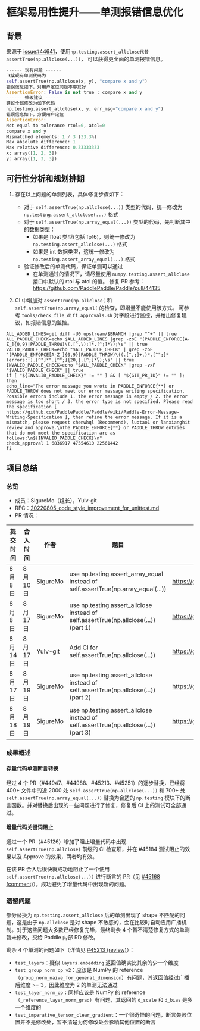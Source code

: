# 框架易用性提升——单测报错信息优化

## 背景

来源于 [issue#44641](https://github.com/PaddlePaddle/Paddle/issues/44641)，使用`np.testing.assert_allclose代替assertTrue(np.allclose(...))`，
可以获得更全面的单测报错信息。

```python
------ 现有问题 ------
飞桨现有单测代码为
self.assertTrue(np.allclose(x, y), "compare x and y")
错误信息如下，对用户定位问题不够友好
AssertionError: False is not true : compare x and y
------ 修改建议 ------
建议全部修改为如下代码
np.testing.assert_allclose(x, y, err_msg="compare x and y")
错误信息如下，方便用户定位
AssertionError:
Not equal to tolerance rtol=0, atol=0
compare x and y
Mismatched elements: 1 / 3 (33.3%)
Max absolute difference: 1
Max relative difference: 0.33333333
x: array([1, 2, 3])
y: array([1, 3, 3])
```

## 可行性分析和规划排期

1. 存在以上问题的单测列表，具体修复步骤如下：

   - 对于 `self.assertTrue(np.allclose(...))` 类型的代码，统一修改为 `np.testing.assert_allclose(...)` 格式
   - 对于 `self.assertTrue(np.array_equal(...))` 类型的代码，先判断其中的数据类型：
     - 如果是 float 类型(包括 fp16)，则统一修改为 `np.testing.assert_allclose(...)` 格式
     - 如果是 int 数据类型，这统一修改为 `np.testing.assert_array_equal(...)` 格式
   - 验证修改后的单测代码，保证单测可以通过
     - 在单测通过的情况下，请尽量使用 `numpy.testing.assert_allclose` 接口中默认的 rtol 与 atol 的值。
       修复 PR 参考：https://github.com/PaddlePaddle/Paddle/pull/44135

2. CI 中增加对 `assertTrue(np.allclose(` 和 `self.assertTrue(np.array_equal(` 的检查，即增量不能使用该方式。
   可参考 `tools/check_file_diff_approvals.sh` 对字段进行监控，并给出修复建议，如报错信息的监控。

```shell
ALL_ADDED_LINES=git diff -U0 upstream/$BRANCH |grep "^+" || true
ALL_PADDLE_CHECK=echo $ALL_ADDED_LINES |grep -zoE "(PADDLE_ENFORCE[A-Z_]{0,9}|PADDLE_THROW)\(.[^,\);]*.[^;]*\);\s" || true
VALID_PADDLE_CHECK=echo "$ALL_PADDLE_CHECK" | grep -zoE '(PADDLE_ENFORCE[A-Z_]{0,9}|PADDLE_THROW)\((.[^,;]+,)*.[^";]*(errors::).[^"]*".[^";]{20,}.[^;]*\);\s' || true
INVALID_PADDLE_CHECK=echo "$ALL_PADDLE_CHECK" |grep -vxF "$VALID_PADDLE_CHECK" || true
if [ "${INVALID_PADDLE_CHECK}" != "" ] && [ "${GIT_PR_ID}" != "" ]; then
echo_line="The error message you wrote in PADDLE_ENFORCE{**} or PADDLE_THROW does not meet our error message writing specification. Possible errors include 1. the error message is empty / 2. the error message is too short / 3. the error type is not specified. Please read the specification [ https://github.com/PaddlePaddle/Paddle/wiki/Paddle-Error-Message-Writing-Specification ], then refine the error message. If it is a mismatch, please request chenwhql (Recommend), luotao1 or lanxianghit review and approve.\nThe PADDLE_ENFORCE{**} or PADDLE_THROW entries that do not meet the specification are as follows:\n${INVALID_PADDLE_CHECK}\n"
check_approval 1 6836917 47554610 22561442
fi
```

## 项目总结

### 总览

- 成员：SigureMo（组长），Yulv-git
- RFC：[20220805_code_style_improvement_for_unittest.md](https://github.com/PaddlePaddle/community/blob/master/rfcs/CodeStyle/20220805_code_style_improvement_for_unittest.md)
- PR 情况：

| 提交时间   | 合入时间   | 作者     | 题目                                                                                 | 链接                                              |
| ---------- | ---------- | -------- | ------------------------------------------------------------------------------------ | ------------------------------------------------- |
| 8 月 8 日  | 8 月 10 日 | SigureMo | use np.testing.assert_array_equal instead of self.assertTrue(np.array_equal(...))    | https://github.com/PaddlePaddle/Paddle/pull/44947 |
| 8 月 8 日  | 8 月 17 日 | SigureMo | use np.testing.assert_allclose instead of self.assertTrue(np.allclose(...)) (part 1) | https://github.com/PaddlePaddle/Paddle/pull/44988 |
| 8 月 14 日 | 8 月 17 日 | Yulv-git | Add CI for self.assertTrue(np.allclose(...))                                         | https://github.com/PaddlePaddle/Paddle/pull/45126 |
| 8 月 17 日 | 8 月 19 日 | SigureMo | use np.testing.assert_allclose instead of self.assertTrue(np.allclose(...)) (part 2) | https://github.com/PaddlePaddle/Paddle/pull/45213 |
| 8 月 18 日 | 8 月 19 日 | SigureMo | use np.testing.assert_allclose instead of self.assertTrue(np.allclose(...)) (part 3) | https://github.com/PaddlePaddle/Paddle/pull/45251 |

### 成果概述

#### 存量代码单测断言转换

经过 4 个 PR（#44947、#44988、#45213、#45251）的逐步替换，已经将 400+ 文件中的近 2000 处 `self.assertTrue(np.allclose(...))` 和 700+ 处 `self.assertTrue(np.array_equal(...))` 替换为合适的 `np.testing` 模块下的断言函数。并对替换后出现的一些问题进行了修复，修复后 CI 上的测试可全部通过。

#### 增量代码关键词阻止

通过一个 PR（#45126）增加了阻止增量代码中出现 `self.assertTrue(np.allclose(` 前缀的 CI 检查项，并在 #45184 测试阻止的效果以及 Approve 的效果，两者均有效。

在该 PR 合入后很快就成功地阻止了一个使用 `self.assertTrue(np.allclose(...))` 进行断言的 PR（见 [#45168 (comment)](https://github.com/PaddlePaddle/Paddle/pull/45168#discussion_r948767123)）。成功避免了增量代码中出现新的问题。

### 遗留问题

部分替换为 `np.testing.assert_allclose` 后的单测出现了 shape 不匹配的问题，这是由于 `np.allclose` 是对 shape 不敏感的，会在比较时自动应用广播机制。对于这些问题大多数已经修复完毕，最终剩余 4 个暂不清楚修复方式的单测暂未修改，交给 Paddle 内部 RD 修改。

剩余 4 个单测的问题如下（详情见 [#45213 (review)](https://github.com/PaddlePaddle/Paddle/pull/45213#pullrequestreview-1076390386)）：

- `test_layers`：疑似 `layers.embedding` 返回值确实比其余的少一个维度
- `test_group_norm_op_v2`：应该是 NumPy 的 reference（`group_norm_naive_for_general_dimension`）有问题，其返回值经过广播后维度 >= 3，因此维度为 2 的单测无法通过
- `test_layer_norm_op`：同样应该是 NumPy 的 reference（`_reference_layer_norm_grad`）有问题，其返回的 `d_scale` 和 `d_bias` 是多一个维度的
- `test_imperative_tensor_clear_gradient`：一个很奇怪的问题，断言失败位置并不是修改处，暂不清楚为何修改处会影响其他位置的断言
